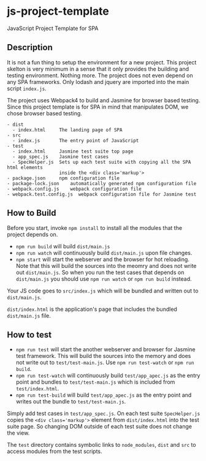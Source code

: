# js-project-template
JavaScript Project Template for SPA

## Description

It is not a fun thing to setup the environment for a new project.
This project skelton is very minimum in a sense that it only provides
the building and testing environment.  Nothing more.  The project does not even
depend on any SPA frameworks.  Only lodash and jquery are imported into the
main script `index.js`.

The project uses Webpack4 to build and Jasmine for browser based testing.
Since this project template is for SPA in mind that manipulates DOM, we chose
browser based testing.

```
- dist
  - index.html     The landing page of SPA
- src
  - index.js       The entry point of JavaScript
- test
  - index.html     Jasmine test suite top page
  - app_spec.js    Jasmine test cases
  - SpecHelper.js  Sets up each test suite with copying all the SPA html elements
                   inside the <div class='markup'>
- package.json     npm configuration file
- package-lock.json    automatically generated npm configuration file
- webpack.config.js    webpack configuration file
- webpack.test.config.js  webpack configuration file for Jasmine test
```

## How to Build

Before you start, invoke `npm install` to install all the modules that the project
depends on.

- `npm run build` will build `dist/main.js`
- `npm run watch` will continuously build `dist/main.js` upon file changes.
- `npm start` will start the webserver and the browser for hot reloading.
  Note that this will build the sources into the meomry and does not write out
  `dist/main.js`.  So when you run the test cases that depends on `dist/main.js`
  you should use `npm run watch` or `npm run build` instead.

Your JS code goes to `src/index.js` which will be bundled and written out to
`dist/main.js`.

`dist/index.html` is the application's page that includes the bundled `dist/main.js`
file.

## How to test

- `npm run test` will start the another webserver and browser for Jasmine test
  framework.  This will build the sources into the memory and does not write out
  to `test/test-main.js`.  Use `npm run test-watch` or `npm run build`.
- `npm run test-watch` will continuously build `test/app_apec.js` as the entry
  point and bundles to `test/test-main.js` which is included from `test/index.html`.
- `npm run test-build` will build `test/app_apec.js` as the entry point and writes
  out the bundle to `test/test-main.js`.

Simply add test cases in `test/app_spec.js`.  On each test suite `SpecHelper.js`
copies the `<div class='markup'>` element from `dist/index.html` into the test
suite page.  So changing DOM outside of each test suite does not change the view.

The `test` directory contains symbolic links to `node_modules`, `dist` and `src`
to access modules from the test scripts.
